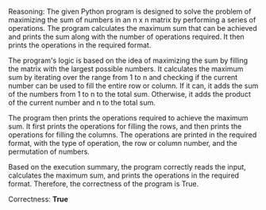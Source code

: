 Reasoning:
The given Python program is designed to solve the problem of maximizing the sum of numbers in an n x n matrix by performing a series of operations. The program calculates the maximum sum that can be achieved and prints the sum along with the number of operations required. It then prints the operations in the required format.

The program's logic is based on the idea of maximizing the sum by filling the matrix with the largest possible numbers. It calculates the maximum sum by iterating over the range from 1 to n and checking if the current number can be used to fill the entire row or column. If it can, it adds the sum of the numbers from 1 to n to the total sum. Otherwise, it adds the product of the current number and n to the total sum.

The program then prints the operations required to achieve the maximum sum. It first prints the operations for filling the rows, and then prints the operations for filling the columns. The operations are printed in the required format, with the type of operation, the row or column number, and the permutation of numbers.

Based on the execution summary, the program correctly reads the input, calculates the maximum sum, and prints the operations in the required format. Therefore, the correctness of the program is True.

Correctness: **True**